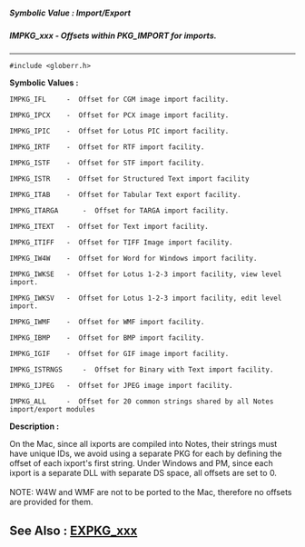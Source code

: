 ##### Symbolic Value : Import/Export
##### IMPKG_xxx - Offsets within PKG_IMPORT for imports.
---
```
#include <globerr.h>
```

**Symbolic Values :**

	IMPKG_IFL	  -  Offset for CGM image import facility.

	IMPKG_IPCX	  -  Offset for PCX image import facility.

	IMPKG_IPIC	  -  Offset for Lotus PIC import facility.

	IMPKG_IRTF	  -  Offset for RTF import facility.

	IMPKG_ISTF	  -  Offset for STF import facility.

	IMPKG_ISTR	  -  Offset for Structured Text import facility

	IMPKG_ITAB	  -  Offset for Tabular Text export facility.

	IMPKG_ITARGA	  -  Offset for TARGA import facility.

	IMPKG_ITEXT	  -  Offset for Text import facility.

	IMPKG_ITIFF	  -  Offset for TIFF Image import facility.

	IMPKG_IW4W	  -  Offset for Word for Windows import facility.

	IMPKG_IWKSE	  -  Offset for Lotus 1-2-3 import facility, view level import.

	IMPKG_IWKSV	  -  Offset for Lotus 1-2-3 import facility, edit level import.

	IMPKG_IWMF	  -  Offset for WMF import facility.

	IMPKG_IBMP	  -  Offset for BMP import facility.

	IMPKG_IGIF	  -  Offset for GIF image import facility.

	IMPKG_ISTRNGS	  -  Offset for Binary with Text import facility.

	IMPKG_IJPEG	  -  Offset for JPEG image import facility.

	IMPKG_ALL	  -  Offset for 20 common strings shared by all Notes import/export modules


**Description :**

On the Mac, since all ixports are compiled into Notes, their strings must have unique IDs, we avoid using a separate PKG for each by defining the offset of each ixport's first string.  Under Windows and PM, since each ixport is a separate DLL with separate DS space, all offsets are set to 0.<br>
<br>
NOTE:  W4W and WMF are not to be ported to the Mac, therefore no offsets are provided for them.


**See Also :**
[EXPKG_xxx](/domino-c-api-docs/reference/Symb/EXPKG_xxx)
---
